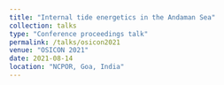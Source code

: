 ```yaml
---
title: "Internal tide energetics in the Andaman Sea"
collection: talks
type: "Conference proceedings talk"
permalink: /talks/osicon2021
venue: "OSICON 2021"
date: 2021-08-14
location: "NCPOR, Goa, India"
---
```

